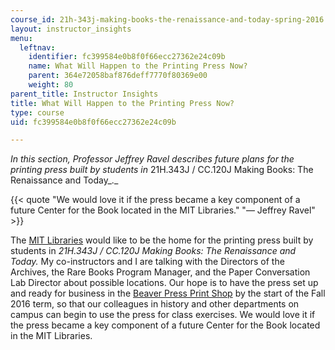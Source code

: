 ```yaml
---
course_id: 21h-343j-making-books-the-renaissance-and-today-spring-2016
layout: instructor_insights
menu:
  leftnav:
    identifier: fc399584e0b8f0f66ecc27362e24c09b
    name: What Will Happen to the Printing Press Now?
    parent: 364e72058baf876deff7770f80369e00
    weight: 80
parent_title: Instructor Insights
title: What Will Happen to the Printing Press Now?
type: course
uid: fc399584e0b8f0f66ecc27362e24c09b

---
```


_In this section, Professor Jeffrey Ravel describes future plans for the printing press built by students in_ 21H.343J / CC.120J Making Books: The Renaissance and Today_._

{{< quote "We would love it if the press became a key component of a future Center for the Book located in the MIT Libraries." "— Jeffrey Ravel" >}}

The [MIT Libraries](https://libraries.mit.edu/?repeat=w3tc) would like to be the home for the printing press built by students in _21H.343J / CC.120J Making Books: The Renaissance and Today._ My co-instructors and I are talking with the Directors of the Archives, the Rare Books Program Manager, and the Paper Conversation Lab Director about possible locations. Our hope is to have the press set up and ready for business in the [Beaver Press Print Shop](http://beaverpress.mit.edu/) by the start of the Fall 2016 term, so that our colleagues in history and other departments on campus can begin to use the press for class exercises. We would love it if the press became a key component of a future Center for the Book located in the MIT Libraries.